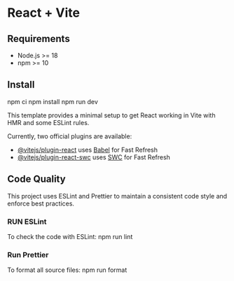 # React + Vite

## Requirements
- Node.js >= 18
- npm >= 10

## Install
npm ci
npm install
npm run dev

This template provides a minimal setup to get React working in Vite with HMR and some ESLint rules.

Currently, two official plugins are available:

- [@vitejs/plugin-react](https://github.com/vitejs/vite-plugin-react/blob/main/packages/plugin-react) uses [Babel](https://babeljs.io/) for Fast Refresh
- [@vitejs/plugin-react-swc](https://github.com/vitejs/vite-plugin-react/blob/main/packages/plugin-react-swc) uses [SWC](https://swc.rs/) for Fast Refresh

## Code Quality

This project uses ESLint and Prettier to maintain a consistent code style and enforce best practices.

### RUN ESLint

To check the code with ESLint:
npm run lint

### Run Prettier

To format all source files:
npm run format
